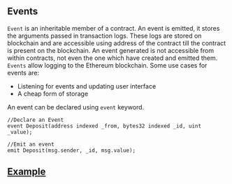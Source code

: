 ## Events
`Event` is an inheritable member of a contract. An event is emitted, it stores the arguments passed in transaction logs. These logs are stored on blockchain and are accessible using address of the contract till the contract is present on the blockchain. An event generated is not accessible from within contracts, not even the one which have created and emitted them.
`Events` allow logging to the Ethereum blockchain. Some use cases for events are:

- Listening for events and updating user interface
- A cheap form of storage

An event can be declared using `event` keyword.

```solidity
//Declare an Event
event Deposit(address indexed _from, bytes32 indexed _id, uint _value);

//Emit an event
emit Deposit(msg.sender, _id, msg.value);
```

## [Example](https://github.com/0xYujan/Solidity/blob/c3683202c11d931282aad2d1b13954de460189f2/Events/Example.sol)
